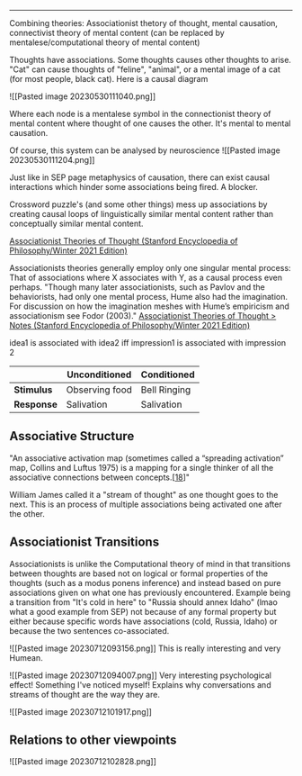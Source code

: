****
Combining theories: Associationist thetory of thought, mental causation, connectivist theory of mental content (can be replaced by mentalese/computational theory of mental content)

Thoughts have associations. Some thoughts causes other thoughts to arise. "Cat" can cause thoughts of "feline", "animal", or a mental image of a cat (for most people, black cat). 
Here is a causal diagram

![[Pasted image 20230530111040.png]]

Where each node is a mentalese symbol in the connectionist theory of mental content where thought of one causes the other. It's mental to mental causation.

Of course, this system can be analysed by neuroscience
![[Pasted image 20230530111204.png]]

Just like in SEP page metaphysics of causation, there can exist causal interactions which hinder some associations being fired. A blocker. 


Crossword puzzle's (and some other things) mess up associations by creating causal loops of linguistically similar mental content rather than conceptually similar mental content. 



[Associationist Theories of Thought (Stanford Encyclopedia of Philosophy/Winter 2021 Edition)](https://plato.stanford.edu/archives/win2021/entries/associationist-thought/)




Associationists theories generally employ only one singular mental process: That of associations where X associates with Y, as a causal process even perhaps. "Though many later associationists, such as Pavlov and the behaviorists, had only one mental process, Hume also had the imagination. For discussion on how the imagination meshes with Hume’s empiricism and associationism see Fodor (2003)." [Associationist Theories of Thought > Notes (Stanford Encyclopedia of Philosophy/Winter 2021 Edition)](https://plato.stanford.edu/archives/win2021/entries/associationist-thought/notes.html#note-2)

idea1 is associated with idea2 iff impression1 is associated with impression 2



| |Unconditioned|Conditioned|
|-----|-----|----|
|**Stimulus**|Observing food|Bell Ringing|
|**Response**|Salivation|Salivation|



## Associative Structure

"An associative activation map (sometimes called a “spreading activation” map, Collins and Luftus 1975) is a mapping for a single thinker of all the associative connections between concepts.[[18](https://plato.stanford.edu/archives/win2021/entries/associationist-thought/notes.html#note-18)]"


William James called it a "stream of thought" as one thought goes to the next. This is an process of multiple associations being activated one after the other. 


## Associationist Transitions

Associationists is unlike the Computational theory of mind in that transitions between thoughts are based not on logical or formal properties of the thoughts (such as a modus ponens inference) and instead based on pure associations given on what one has previously encountered. Example being a transition from "It's cold in here" to "Russia should annex Idaho" (lmao what a good example from SEP) not because of any formal property but either because specific words have associations (cold, Russia, Idaho) or because the two sentences co-associated. 

![[Pasted image 20230712093156.png]]
This is really interesting and very Humean.


![[Pasted image 20230712094007.png]]
Very interesting psychological effect! Something I've noticed myself! Explains why conversations and streams of thought are the way they are. 


![[Pasted image 20230712101917.png]]

## Relations to other viewpoints

![[Pasted image 20230712102828.png]]

